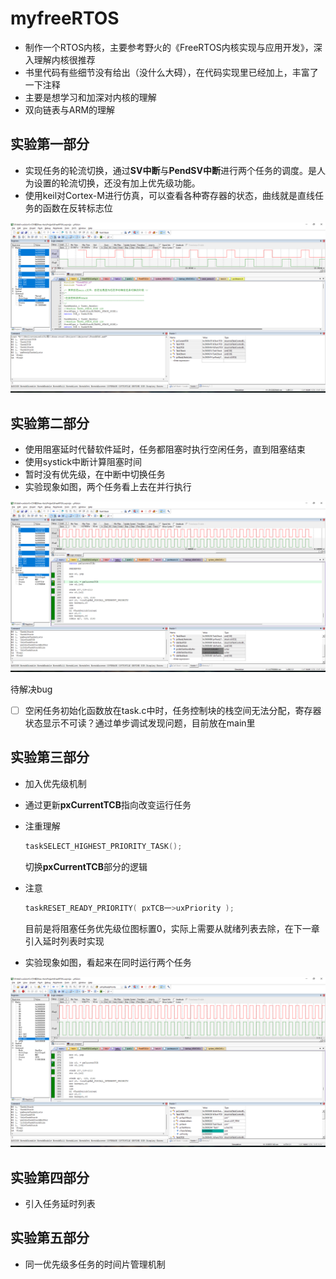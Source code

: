# myfreeRTOS
- 制作一个RTOS内核，主要参考野火的《FreeRTOS内核实现与应用开发》，深入理解内核很推荐
- 书里代码有些细节没有给出（没什么大碍），在代码实现里已经加上，丰富了一下注释
- 主要是想学习和加深对内核的理解
- 双向链表与ARM的理解

## 实验第一部分

- 实现任务的轮流切换，通过**SV中断**与**PendSV中断**进行两个任务的调度。是人为设置的轮流切换，还没有加上优先级功能。
- 使用keil对Cortex-M进行仿真，可以查看各种寄存器的状态，曲线就是直线任务的函数在反转标志位

![实验一](https://github.com/Winston9n78/myfreeRTOS/blob/main/README.assets/keil%E6%88%AA%E5%9B%BE.png?raw=true)




## 实验第二部分

- 使用阻塞延时代替软件延时，任务都阻塞时执行空闲任务，直到阻塞结束
- 使用systick中断计算阻塞时间
- 暂时没有优先级，在中断中切换任务
- 实验现象如图，两个任务看上去在并行执行

![实验二](https://github.com/Winston9n78/myfreeRTOS/blob/main/README.assets/keil2.png?raw=true)

待解决bug

- [ ] 空闲任务初始化函数放在task.c中时，任务控制块的栈空间无法分配，寄存器状态显示不可读？通过单步调试发现问题，目前放在main里



## 实验第三部分

- 加入优先级机制

- 通过更新**pxCurrentTCB**指向改变运行任务

- 注重理解

  ```C
  taskSELECT_HIGHEST_PRIORITY_TASK();
  ```

  切换**pxCurrentTCB**部分的逻辑

- 注意

  ```c
  taskRESET_READY_PRIORITY( pxTCB一>uxPriority );
  ```

  目前是将阻塞任务优先级位图标置0，实际上需要从就绪列表去除，在下一章引入延时列表时实现

- 实验现象如图，看起来在同时运行两个任务

![实验三](https://github.com/Winston9n78/myfreeRTOS/blob/main/README.assets/keil3.png?raw=true)



## 实验第四部分

- 引入任务延时列表



## 实验第五部分

- 同一优先级多任务的时间片管理机制
